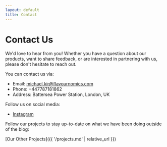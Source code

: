 ```yaml
---
layout: default
title: Contact
---
```


# Contact Us

We'd love to hear from you! Whether you have a question about our products, want to share feedback, or are interested in partnering with us, please don't hesitate to reach out.

You can contact us via:
- Email: michael.kir@flavournomics.com
- Phone: +447787181862
- Address: Battersea Power Station, London, UK

Follow us on social media:
- [Instagram](https://www.instagram.com/flavournomics)

Follow our projects to stay up-to-date on what we have been doing outside of the blog:

[Our Other Projects]({{ '/projects.md' | relative_url }})